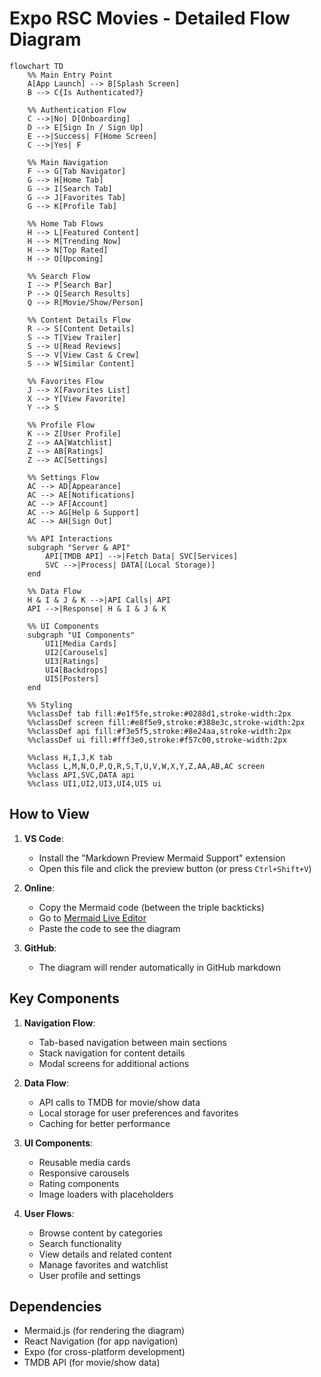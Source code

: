 # Expo RSC Movies - Detailed Flow Diagram

```mermaid
flowchart TD
    %% Main Entry Point
    A[App Launch] --> B[Splash Screen]
    B --> C{Is Authenticated?}
    
    %% Authentication Flow
    C -->|No| D[Onboarding]
    D --> E[Sign In / Sign Up]
    E -->|Success| F[Home Screen]
    C -->|Yes| F
    
    %% Main Navigation
    F --> G[Tab Navigator]
    G --> H[Home Tab]
    G --> I[Search Tab]
    G --> J[Favorites Tab]
    G --> K[Profile Tab]
    
    %% Home Tab Flows
    H --> L[Featured Content]
    H --> M[Trending Now]
    H --> N[Top Rated]
    H --> O[Upcoming]
    
    %% Search Flow
    I --> P[Search Bar]
    P --> Q[Search Results]
    Q --> R[Movie/Show/Person]
    
    %% Content Details Flow
    R --> S[Content Details]
    S --> T[View Trailer]
    S --> U[Read Reviews]
    S --> V[View Cast & Crew]
    S --> W[Similar Content]
    
    %% Favorites Flow
    J --> X[Favorites List]
    X --> Y[View Favorite]
    Y --> S
    
    %% Profile Flow
    K --> Z[User Profile]
    Z --> AA[Watchlist]
    Z --> AB[Ratings]
    Z --> AC[Settings]
    
    %% Settings Flow
    AC --> AD[Appearance]
    AC --> AE[Notifications]
    AC --> AF[Account]
    AC --> AG[Help & Support]
    AC --> AH[Sign Out]
    
    %% API Interactions
    subgraph "Server & API"
        API[TMDB API] -->|Fetch Data| SVC[Services]
        SVC -->|Process| DATA[(Local Storage)]
    end
    
    %% Data Flow
    H & I & J & K -->|API Calls| API
    API -->|Response| H & I & J & K
    
    %% UI Components
    subgraph "UI Components"
        UI1[Media Cards]
        UI2[Carousels]
        UI3[Ratings]
        UI4[Backdrops]
        UI5[Posters]
    end
    
    %% Styling
    %%classDef tab fill:#e1f5fe,stroke:#0288d1,stroke-width:2px
    %%classDef screen fill:#e8f5e9,stroke:#388e3c,stroke-width:2px
    %%classDef api fill:#f3e5f5,stroke:#8e24aa,stroke-width:2px
    %%classDef ui fill:#fff3e0,stroke:#f57c00,stroke-width:2px
    
    %%class H,I,J,K tab
    %%class L,M,N,O,P,Q,R,S,T,U,V,W,X,Y,Z,AA,AB,AC screen
    %%class API,SVC,DATA api
    %%class UI1,UI2,UI3,UI4,UI5 ui
```

## How to View

1. **VS Code**: 
   - Install the "Markdown Preview Mermaid Support" extension
   - Open this file and click the preview button (or press `Ctrl+Shift+V`)

2. **Online**:
   - Copy the Mermaid code (between the triple backticks)
   - Go to [Mermaid Live Editor](https://mermaid.live/)
   - Paste the code to see the diagram

3. **GitHub**:
   - The diagram will render automatically in GitHub markdown

## Key Components

1. **Navigation Flow**:
   - Tab-based navigation between main sections
   - Stack navigation for content details
   - Modal screens for additional actions

2. **Data Flow**:
   - API calls to TMDB for movie/show data
   - Local storage for user preferences and favorites
   - Caching for better performance

3. **UI Components**:
   - Reusable media cards
   - Responsive carousels
   - Rating components
   - Image loaders with placeholders

4. **User Flows**:
   - Browse content by categories
   - Search functionality
   - View details and related content
   - Manage favorites and watchlist
   - User profile and settings

## Dependencies
- Mermaid.js (for rendering the diagram)
- React Navigation (for app navigation)
- Expo (for cross-platform development)
- TMDB API (for movie/show data)
